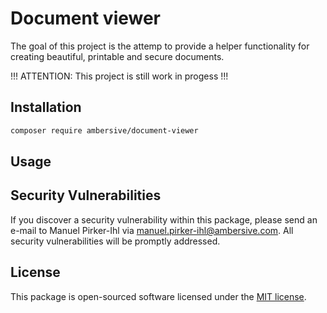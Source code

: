 # Document viewer

The goal of this project is the attemp to provide a helper functionality for creating beautiful, printable and secure documents.

!!! ATTENTION: This project is still work in progess !!! 

## Installation

```bash
composer require ambersive/document-viewer
```

## Usage


## Security Vulnerabilities

If you discover a security vulnerability within this package, please send an e-mail to Manuel Pirker-Ihl via [manuel.pirker-ihl@ambersive.com](mailto:manuel.pirker-ihl@ambersive.com). All security vulnerabilities will be promptly addressed.

## License

This package is open-sourced software licensed under the [MIT license](https://opensource.org/licenses/MIT).